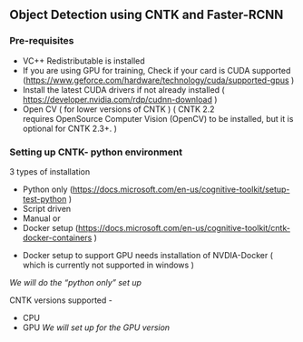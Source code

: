 ## Object Detection using CNTK and Faster-RCNN

### Pre-requisites
* VC++ Redistributable is installed 
* If you are using GPU for training, Check if your card is  CUDA supported 
(https://www.geforce.com/hardware/technology/cuda/supported-gpus )
* Install the latest CUDA drivers  if not already installed 
( https://developer.nvidia.com/rdp/cudnn-download )
* Open CV ( for lower versions of CNTK ) 
( CNTK 2.2 requires OpenSource Computer Vision (OpenCV) to be installed, but it is optional for CNTK 2.3+.  )

### Setting up CNTK- python environment 
3 types of installation
* Python only  (https://docs.microsoft.com/en-us/cognitive-toolkit/setup-test-python ) 
* Script driven 
* Manual 
or 
* Docker setup   (https://docs.microsoft.com/en-us/cognitive-toolkit/cntk-docker-containers )
- Docker setup to support GPU needs installation of NVDIA-Docker ( which is currently not supported in windows )

_We will do the “python only” set up_

CNTK versions supported  - 
* CPU 
* GPU
_We will set up for the GPU version_






